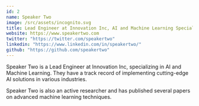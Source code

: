 ```yaml
---
id: 2
name: Speaker Two
image: /src/assets/incognito.svg
title: Lead Engineer at Innovation Inc, AI and Machine Learning Specialist
website: https://www.speakertwo.com
twitter: "https://twitter.com/speakertwo"
linkedin: "https://www.linkedin.com/in/speakertwo/"
github: "https://github.com/speakertwo"
---
```


Speaker Two is a Lead Engineer at Innovation Inc, specializing in AI and Machine Learning. They have a track record of implementing cutting-edge AI solutions in various industries.

Speaker Two is also an active researcher and has published several papers on advanced machine learning techniques.
